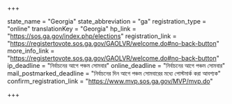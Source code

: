 +++

state_name = "Georgia"
state_abbreviation = "ga"
registration_type = "online"
translationKey = "Georgia"
hp_link = "https://sos.ga.gov/index.php/elections"
registration_link = "https://registertovote.sos.ga.gov/GAOLVR/welcome.do#no-back-button"
more_info_link = "https://registertovote.sos.ga.gov/GAOLVR/welcome.do#no-back-button"
ip_deadline = "নির্বাচনের আগে পঞ্চম সোমবার"
online_deadline = "নির্বাচনের আগে পঞ্চম সোমবার"
mail_postmarked_deadline = "নির্বাচনের দিন আগে পঞ্চম সোমবারের মধ্যে পোস্টমার্ক করা আবশ্যক"
confirm_registration_link = "https://www.mvp.sos.ga.gov/MVP/mvp.do"

+++